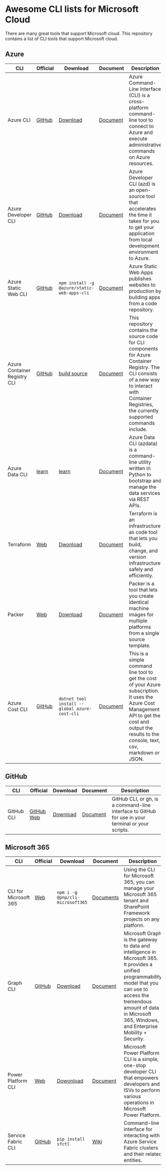 # Awesome CLI lists for Microsoft Cloud

There are many great tools that support Microsoft cloud. This repository contains a list of CLI tools that support Microsoft cloud.

## Azure

| CLI  | Official | Download | Document |Description|
|----------|----------|----------|----------|---------|
|Azure CLI|[GitHub](https://github.com/Azure/azure-cli)|[Download](https://learn.microsoft.com/en-us/cli/azure/install-azure-cli) | [Document](https://learn.microsoft.com/en-us/cli/azure/)|Azure Command-Line Interface (CLI) is a cross-platform command-line tool to connect to Azure and execute administrative commands on Azure resources. |
|Azure Developer CLI|[GitHub](https://github.com/Azure/azure-dev)|[Download](https://learn.microsoft.com/en-us/azure/developer/azure-developer-cli/install-azd?tabs=winget-windows%2Cbrew-mac%2Cscript-linux&pivots=os-windows)|[Document](https://learn.microsoft.com/en-us/azure/developer/azure-developer-cli/overview)|Azure Developer CLI (azd) is an open-source tool that accelerates the time it takes for you to get your application from local development environment to Azure.|
|Azure Static Web CLI|[GitHub](https://github.com/Azure/static-web-apps-cli)|`npm install -g @azure/static-web-apps-cli`|[Document](https://github.com/Azure/static-web-apps-cli)|Azure Static Web Apps publishes websites to production by building apps from a code repository.|
|Azure Container Registry CLI|[GitHub](https://github.com/Azure/acr-cli)|[build source](https://github.com/Azure/acr-cli)|[Document](https://github.com/Azure/acr-cli)|This repository contains the source code for CLI components for Azure Container Registry. The CLI consists of a new way to interact with Container Registries, the currently supported commands include.|
|Azure Data CLI|[learn](https://learn.microsoft.com/en-us/sql/azdata/install/deploy-install-azdata?view=sql-server-ver16#next-steps)|[learn](https://learn.microsoft.com/en-us/sql/azdata/install/deploy-install-azdata?view=sql-server-ver16)|[Document](https://learn.microsoft.com/en-us/sql/azdata/install/deploy-install-azdata?view=sql-server-ver16#next-steps)|Azure Data CLI (azdata) is a command-line utility written in Python to bootstrap and manage the data services via REST APIs.|
|Terraform|[Web](https://www.terraform.io)|[Dwonload](https://developer.hashicorp.com/terraform/install?product_intent=terraform)|[Document](https://developer.hashicorp.com/terraform/cli)|Terraform is an infrastructure as code tool that lets you build, change, and version infrastructure safely and efficiently.|
|Packer|[Web](https://www.packer.io/)|[Download](https://developer.hashicorp.com/packer/install?product_intent=packer)|[Document](https://developer.hashicorp.com/packer/docs)|Packer is a tool that lets you create identical machine images for multiple platforms from a single source template.|
|Azure Cost CLI|[GitHub](https://github.com/mivano/azure-cost-cli)|`dotnet tool install --global azure-cost-cli`|[Document](https://github.com/mivano/azure-cost-cli)|This is a simple command line tool to get the cost of your Azure subscription. It uses the Azure Cost Management API to get the cost and output the results to the console, text, csv, markdown or JSON. |

## GitHub

| CLI  | Official | Download | Document |Description|
|----------|----------|----------|----------|---------|
|GitHub CLI|[GitHub](https://github.com/cli/cli)  [Web](https://cli.github.com/)|[Download](https://learn.microsoft.com/en-us/cli/azure/install-azure-cli) | [Document](https://cli.github.com/manual/)|GitHub CLI, or gh, is a command-line interface to GitHub for use in your terminal or your scripts.|

## Microsoft 365

| CLI  | Official | Download | Document |Description|
|----------|----------|----------|----------|---------|
|CLI for Microsoft 365 |[Web](https://pnp.github.io/cli-microsoft365/) |`npm i -g @pnp/cli-microsoft365`| [Documents](https://pnp.github.io/cli-microsoft365/user-guide/installing-cli) |Using the CLI for Microsoft 365, you can manage your Microsoft 365 tenant and SharePoint Framework projects on any platform. |
|Graph CLI|[GitHub](https://github.com/microsoftgraph/msgraph-cli)|[Download](https://learn.microsoft.com/en-us/graph/cli/installation)|[Document](https://learn.microsoft.com/en-us/graph/overview)|Microsoft Graph is the gateway to data and intelligence in Microsoft 365. It provides a unified programmability model that you can use to access the tremendous amount of data in Microsoft 365, Windows, and Enterprise Mobility + Security.|
|Power Platform CLI|[Web](https://learn.microsoft.com/en-us/power-platform/developer/cli/introduction)|[Dowonload](https://learn.microsoft.com/en-us/power-platform/developer/cli/introduction)|[Document](https://learn.microsoft.com/en-us/power-platform/developer/cli/introduction)|Microsoft Power Platform CLI is a simple, one-stop developer CLI that empowers developers and ISVs to perform various operations in Microsoft Power Platform.|
|Service Fabric CLI|[GitHub](https://github.com/microsoft/service-fabric-cli)|`pip install sfctl`|[Wiki](https://github.com/microsoft/service-fabric-cli/wiki)|Command-line interface for interacting with Azure Service Fabric clusters and their related entities.|
